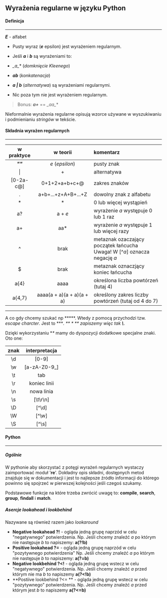 ## Wyrażenia regularne w języku Python

#### Definicja
___
**_E_** - alfabet
+ Pusty wyraz (**_e_** epsilon) jest wyrażeniem regularnym.
+ Jeśli **_a_** i **_b_** są wyrażeniami to:
 + **_a*_** (_domknięcie Kleenego_)
 + **_ab_** (_konkatenacja_)
 + **_a | b_** (_alternatywa_)
są wyrażeniami regularnymi.

+ Nic poza tym nie jest wyrażeniem regularnym.

> Bonus:
**_a+_** == **_aa*_**
>

Nieformalnie wyrażenia regularne opisują wzorce używane w wyszukiwaniu
i podmienianiu _stringów_ w tekście.

#### Składnia wyrażen regularnych
___
**w praktyce** | **w teorii** | **komentarz**
:---: | :---: | :---
**_""_** | _e_ (_epsilon_) | pusty znak
<text>&#124;</text>| + | alternatywa
[0-2a-c@] | 0+1+2+a+b+c+@  |  zakres znaków
. | a+b+...+z+A+B+...+Z | dowolny znak z alfabetu
* | * | 0 lub więcej wystąpień
a? | a + _e_ | wyrażenie _a_ występuje 0 lub 1 raz
a+ | aa* | wyrażenie _a_ występuje 1 lub więcej razy
^ | brak | metaznak ozaczający początek łańcucha <br>Uwaga! W [^_a_] oznacza negację _a_
$ | brak | metaznak oznaczjący koniec łańcucha
a{4} | aaaa | określona liczba powtórzeń (tutaj 4)
a{4,7} | aaaa(a + a)(a + a)(a + a) | określony zakres liczby powtórzeń (tutaj od 4 do 7)

___

A co gdy chcemy szukać np *****. Wtedy z pomocą przychodzi tzw. _escape charcter_. Jest to **\**.
** * ** zapiszemy więc tak **\\***.

Dzięki wykorzystaniu **\** mamy do dyspozycji dodatkowe specjalne znaki.
Oto one:

**znak** | **interpretacja**
:---: | :---:
\d | [0-9]
\w | [a-zA-Z0-9_]
\t | tab
\r | koniec linii
\n | nowa linia
\s | [\t\r\n]
\D | [^\d]
\W | [^\w]
\S | [^\s]

#### Python
___

##### Ogólnie
W pythonie aby skorzystać z potęgi wyrażeń regularnych wystaczy zaimportować moduł '**re**'.
Dokładny opis składni, dostępnych metod znajduje się w dokumentacji i jest to najlepsze źródło
informacji do którego powinno się spojrzeć w pierwszej kolejności jeśli czegoś szukamy.

Podstawowe funkcje na które trzeba zwrócić uwagę to: **compile**, **search**, **group**, **findall** i **match**.

##### Asercje lookahead i lookbehind
Nazywane są również razem jako _lookaround_

+ **Negative lookahead ?!** - ogląda jedną grupę naprzód w celu "negatywnego" potwierdzenia.
Np. Jeśli chcemy znaleźć _a_ po którym nie następuje _b_ to napiszemy: **a(?!b)**
+ **Positive lookahead ?=** - ogląda jedną grupę naprzód w celu "pozytywnego potwierdzenia"
Np. Jeśli chcemy znaleźć _a_ po którym nie następuje _b_ to napiszemy: **a(?=b)**
+ **Negative lookbehind ?<!** -  ogląda jedną grupę wstecz w celu "negatywnego" potwierdzenia.
Np. Jeśli chcemy znaleźć _a_ przed którym nie ma _b_ to napiszemy **a(?<!b)**
+ **Postiive lookbehind ?<= ** - ogląda jedną grupę wstecz w celu "pozytywnego" potwierdzenia.
Np. Jeśli chcemy znaleźć _a_ przed którym jest _b_ to napiszemy **a(?<=b)**
